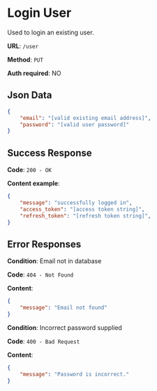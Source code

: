 # Login User

Used to login an existing user.

**URL**: `/user`

**Method**: `PUT`

**Auth required**: NO

## Json Data

```json
{
    "email": "[valid existing email address]",
    "password": "[valid user password]"
}
```

## Success Response

**Code**: `200 - OK`

**Content example**:

```json
{
    "message": "successfully logged in",
    "access_token": "[access token string]",
    "refresh_token": "[refresh token string]",
}
```

## Error Responses

**Condition**: Email not in database

**Code**: `404 - Not Found`

**Content**:

```json
{
    "message": "Email not found"
}
```

**Condition**: Incorrect password supplied

**Code**: `400 - Bad Request`

**Content**:

```json
{
    "message": "Password is incorrect."
}
```
